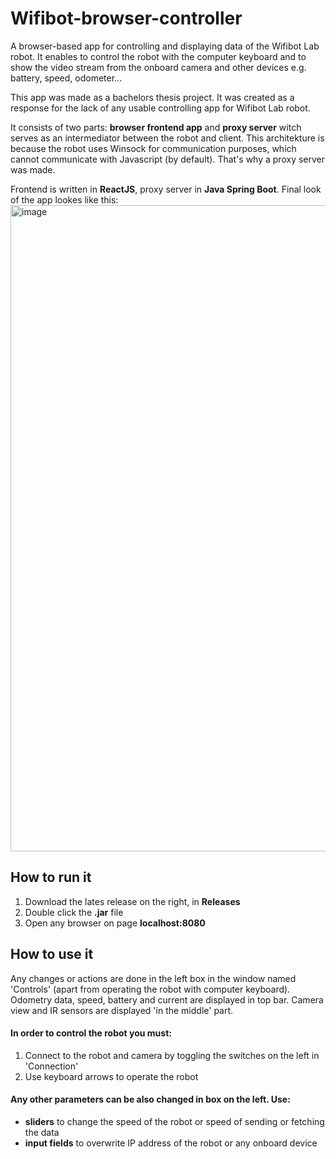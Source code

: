 # Wifibot-browser-controller
A browser-based app for controlling and displaying data of the Wifibot Lab robot. It enables to control the robot with the computer keyboard and to show the video stream from the onboard camera and other devices e.g. battery, speed, odometer...

This app was made as a bachelors thesis project. It was created as a response for the lack of any usable controlling app for Wifibot Lab robot.

It consists of two parts: **browser frontend app** and **proxy server** witch serves as an intermediator between the robot and client. This architekture is because the robot uses Winsock for communication purposes, which cannot communicate with Javascript (by default). That's why a proxy server was made.

Frontend is written in **ReactJS**, proxy server in **Java Spring Boot**. Final look of the app lookes like this:
<img width="1034" alt="image" src="https://github.com/Grzegorz-Molin/Wifibot-browser-controller/assets/73032099/3e79ae40-b543-44ac-b620-ee81e9a4acdc">

## How to run it
  1. Download the lates release on the right, in **Releases**
  2. Double click the **.jar** file
  3. Open any browser on page **localhost:8080**

## How to use it
Any changes or actions are done in the left box in the window named 'Controls' (apart from operating the robot with computer keyboard). Odometry data, speed, battery and current are displayed in top bar. Camera view and IR sensors are displayed 'in the middle' part.

#### In order to control the robot you must:
  1. Connect to the robot and camera by toggling the switches on the left in 'Connection'
  2. Use keyboard arrows to operate the robot

#### Any other parameters can be also changed in box on the left. Use:
  - **sliders** to change the speed of the robot or speed of sending or fetching the data
  - **input fields** to overwrite IP address of the robot or any onboard device 
